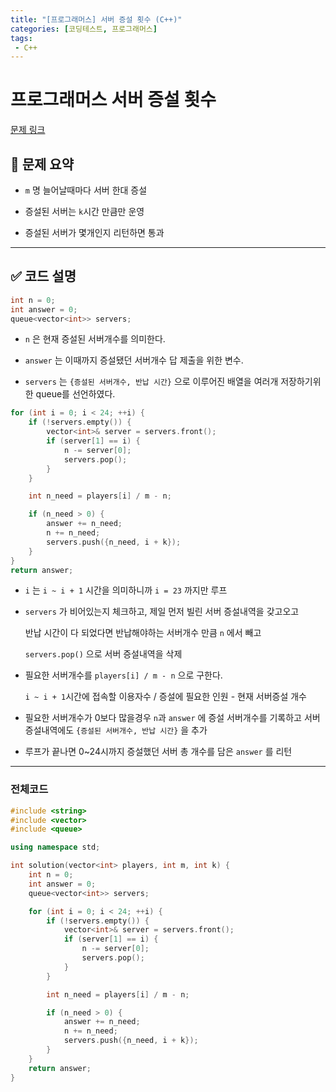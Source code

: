```yaml
---
title: "[프로그래머스] 서버 증설 횟수 (C++)"
categories: [코딩테스트, 프로그래머스]
tags:
 - C++
---
```



# 프로그래머스 서버 증설 횟수


<a href="https://school.programmers.co.kr/learn/courses/30/lessons/389479" target="_blank">문제 링크</a>


## 📝 문제 요약

- `m` 명 늘어날때마다 서버 한대 증설

- 증설된 서버는 `k`시간 만큼만 운영

- 증설된 서버가 몇개인지 리턴하면 통과


---


## ✅ 코드 설명


```cpp
int n = 0;
int answer = 0;
queue<vector<int>> servers;
```
- `n` 은 현재 증설된 서버개수를 의미한다.


- `answer` 는 이때까지 증설됐던 서버개수 답 제출을 위한 변수.


- `servers` 는 `{증설된 서버개수, 반납 시간}` 으로 이루어진 배열을 여러개 저장하기위한 queue를 선언하였다.


``` cpp
for (int i = 0; i < 24; ++i) {
    if (!servers.empty()) {
        vector<int>& server = servers.front();
        if (server[1] == i) {
            n -= server[0];
            servers.pop();
        }
    }

    int n_need = players[i] / m - n;

    if (n_need > 0) {
        answer += n_need;
        n += n_need;
        servers.push({n_need, i + k});
    }
}
return answer;
```


- `i` 는 `i ~ i + 1` 시간을 의미하니까 `i = 23` 까지만 루프 


- `servers` 가 비어있는지 체크하고, 제일 먼저 빌린 서버 증설내역을 갖고오고

  반납 시간이 다 되었다면 반납해야하는 서버개수 만큼 `n` 에서 빼고

  `servers.pop()` 으로 서버 증설내역을 삭제 


-  필요한 서버개수를 `players[i] / m - n` 으로 구한다.

   `i ~ i + 1`시간에 접속할 이용자수 / 증설에 필요한 인원 - 현재 서버증설 개수


- 필요한 서버개수가 0보다 많을경우 `n`과 `answer` 에 증설 서버개수를 기록하고
  서버 증설내역에도 `{증설된 서버개수, 반납 시간}` 을 추가


- 루프가 끝나면 0~24시까지 증설했던 서버 총 개수를 담은 `answer` 를 리턴 


---


### 전체코드


```cpp
#include <string>
#include <vector>
#include <queue>

using namespace std;

int solution(vector<int> players, int m, int k) {
    int n = 0;
    int answer = 0;
    queue<vector<int>> servers;

    for (int i = 0; i < 24; ++i) {
        if (!servers.empty()) {
            vector<int>& server = servers.front();
            if (server[1] == i) {
                n -= server[0];
                servers.pop();
            }
        }

        int n_need = players[i] / m - n;

        if (n_need > 0) {
            answer += n_need;
            n += n_need;
            servers.push({n_need, i + k});
        }
    }
    return answer;
}
```